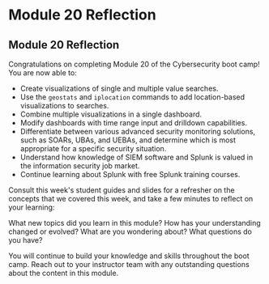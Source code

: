 # Module 20 Reflection

## Module 20 Reflection

Congratulations on completing Module 20 of the Cybersecurity boot camp! You are now able to:

- Create visualizations of single and multiple value searches. 
- Use the `geostats` and `iplocation` commands to add location-based visualizations to searches. 
- Combine multiple visualizations in a single dashboard. 
- Modify dashboards with time range input and drilldown capabilities.
- Differentiate between various advanced security monitoring solutions, such as SOARs, UBAs, and UEBAs, and determine which is most appropriate for a specific security situation.
- Understand how knowledge of SIEM software and Splunk is valued in the information security job market.
- Continue learning about Splunk with free Splunk training courses. 

Consult this week's student guides and slides for a refresher on the concepts that we covered this week, and take a few minutes to reflect on your learning:

What new topics did you learn in this module? How has your understanding changed or evolved? What are you wondering about? What questions do you have?

You will continue to build your knowledge and skills throughout the boot camp. Reach out to your instructor team with any outstanding questions about the content in this module.
